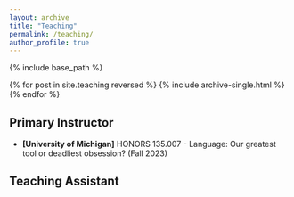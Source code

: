 ```yaml
---
layout: archive
title: "Teaching"
permalink: /teaching/
author_profile: true
---
```


{% include base_path %}

{% for post in site.teaching reversed %}
  {% include archive-single.html %}
{% endfor %}

## Primary Instructor ## 
- **[University of Michigan]** HONORS 135.007 - Language: Our greatest tool or deadliest obsession? (Fall 2023)

## Teaching Assistant ## 
